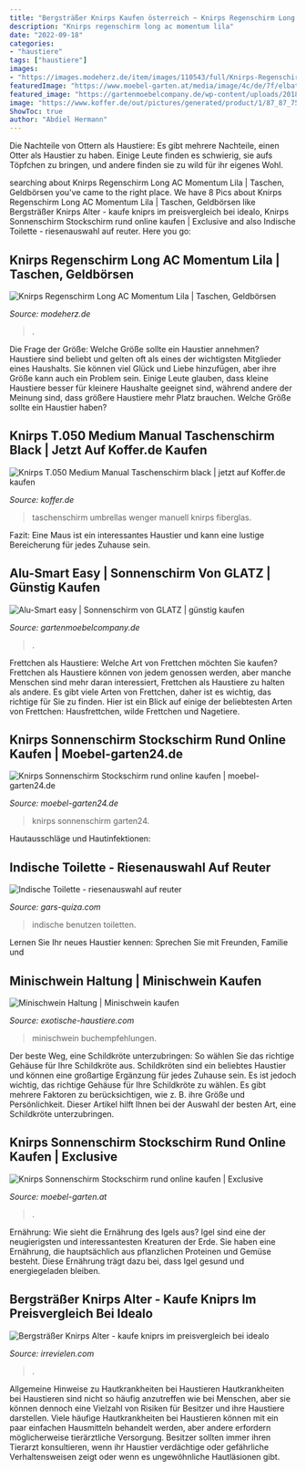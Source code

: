 ```yaml
---
title: "Bergsträßer Knirps Kaufen österreich ~ Knirps Regenschirm Long Ac Momentum Lila"
description: "Knirps regenschirm long ac momentum lila"
date: "2022-09-18"
categories:
- "haustiere"
tags: ["haustiere"]
images:
- "https://images.modeherz.de/item/images/110543/full/Knirps-Regenschirm-Long-AC-Momentum-Lila-110543_2.jpg"
featuredImage: "https://www.moebel-garten.at/media/image/4c/de/7f/elbataupe_28365_680x680_200x200@2x.jpg"
featured_image: "https://gartenmoebelcompany.de/wp-content/uploads/2018/03/sonnenschirm-alu-smart-easy-rund-dessin-150-eggshell-glatz-420x420.jpg"
image: "https://www.koffer.de/out/pictures/generated/product/1/87_87_75/wenger_umbrellas_taschenschirm_fieberglas_stahlstiel_manuell_schwarz_w1214bk.jpg"
ShowToc: true
author: "Abdiel Hermann"
---
```



Die Nachteile von Ottern als Haustiere: Es gibt mehrere Nachteile, einen Otter als Haustier zu haben. Einige Leute finden es schwierig, sie aufs Töpfchen zu bringen, und andere finden sie zu wild für ihr eigenes Wohl.

	

		
searching about Knirps Regenschirm Long AC Momentum Lila | Taschen, Geldbörsen you've came to the right place. We have 8 Pics about Knirps Regenschirm Long AC Momentum Lila | Taschen, Geldbörsen like Bergsträßer Knirps Alter - kaufe kniprs im preisvergleich bei idealo, Knirps Sonnenschirm Stockschirm rund online kaufen | Exclusive and also Indische Toilette - riesenauswahl auf reuter. Here you go:
		
    
## Knirps Regenschirm Long AC Momentum Lila | Taschen, Geldbörsen

<img loading=lazy src="https://images.modeherz.de/item/images/110543/full/Knirps-Regenschirm-Long-AC-Momentum-Lila-110543_2.jpg" onerror="this.onerror=null;this.src='https://tse1.mm.bing.net/th?id=OIP.1zJnax2BxI4cqDLpBaKXRQHaIW&amp;pid=15.1';" alt="Knirps Regenschirm Long AC Momentum Lila | Taschen, Geldbörsen">

_Source: modeherz.de_

>. 

	

Die Frage der Größe: Welche Größe sollte ein Haustier annehmen?
Haustiere sind beliebt und gelten oft als eines der wichtigsten Mitglieder eines Haushalts. Sie können viel Glück und Liebe hinzufügen, aber ihre Größe kann auch ein Problem sein. Einige Leute glauben, dass kleine Haustiere besser für kleinere Haushalte geeignet sind, während andere der Meinung sind, dass größere Haustiere mehr Platz brauchen. Welche Größe sollte ein Haustier haben?

    
## Knirps T.050 Medium Manual Taschenschirm Black | Jetzt Auf Koffer.de Kaufen

<img loading=lazy src="https://www.koffer.de/out/pictures/generated/product/1/87_87_75/wenger_umbrellas_taschenschirm_fieberglas_stahlstiel_manuell_schwarz_w1214bk.jpg" onerror="this.onerror=null;this.src='https://tse2.mm.bing.net/th?id=OIP.RdQouoo_KdmYS4w7z1lE1AAAAA&amp;pid=15.1';" alt="Knirps T.050 Medium Manual Taschenschirm black | jetzt auf Koffer.de kaufen">

_Source: koffer.de_

>taschenschirm umbrellas wenger manuell knirps fiberglas. 

	

Fazit: Eine Maus ist ein interessantes Haustier und kann eine lustige Bereicherung für jedes Zuhause sein.

    
## Alu-Smart Easy | Sonnenschirm Von GLATZ | Günstig Kaufen

<img loading=lazy src="https://gartenmoebelcompany.de/wp-content/uploads/2018/03/sonnenschirm-alu-smart-easy-rund-dessin-150-eggshell-glatz-420x420.jpg" onerror="this.onerror=null;this.src='https://tse4.mm.bing.net/th?id=OIP.mE03xmgiyeEgwIDkE5IWFwAAAA&amp;pid=15.1';" alt="Alu-Smart easy | Sonnenschirm von GLATZ | günstig kaufen">

_Source: gartenmoebelcompany.de_

>. 

	

Frettchen als Haustiere: Welche Art von Frettchen möchten Sie kaufen?
Frettchen als Haustiere können von jedem genossen werden, aber manche Menschen sind mehr daran interessiert, Frettchen als Haustiere zu halten als andere. Es gibt viele Arten von Frettchen, daher ist es wichtig, das richtige für Sie zu finden. Hier ist ein Blick auf einige der beliebtesten Arten von Frettchen: Hausfrettchen, wilde Frettchen und Nagetiere.

    
## Knirps Sonnenschirm Stockschirm Rund Online Kaufen | Moebel-garten24.de

<img loading=lazy src="https://moebel-garten24.de/media/image/dd/89/c6/Knirps-Silver-220-natur_68919_767x806_200x200.png" onerror="this.onerror=null;this.src='https://tse2.mm.bing.net/th?id=OIP.Lr31YHa64fBNuz5KFSL28gAAAA&amp;pid=15.1';" alt="Knirps Sonnenschirm Stockschirm rund online kaufen | moebel-garten24.de">

_Source: moebel-garten24.de_

>knirps sonnenschirm garten24. 

	

Hautausschläge und Hautinfektionen:

    
## Indische Toilette - Riesenauswahl Auf Reuter

<img loading=lazy src="https://gars-quiza.com/huxqfp/2MKYcOky6bMj0xsho5s0fAHaFj.jpg" onerror="this.onerror=null;this.src='https://tse4.mm.bing.net/th?id=OIP.NuhZnQLDsuJjrLvtp-81cgAAAA&amp;pid=15.1';" alt="Indische Toilette - riesenauswahl auf reuter">

_Source: gars-quiza.com_

>indische benutzen toiletten. 

	

Lernen Sie Ihr neues Haustier kennen: Sprechen Sie mit Freunden, Familie und

    
## Minischwein Haltung | Minischwein Kaufen

<img loading=lazy src="https://exotische-haustiere.com/wp-content/uploads/2018/08/Minischwein-Buch-für-Anfänger-222x300.jpg" onerror="this.onerror=null;this.src='https://tse3.mm.bing.net/th?id=OIP.YcdWeq3EcAF9h-aRJioZUQAAAA&amp;pid=15.1';" alt="Minischwein Haltung | Minischwein kaufen">

_Source: exotische-haustiere.com_

>minischwein buchempfehlungen. 

	

Der beste Weg, eine Schildkröte unterzubringen: So wählen Sie das richtige Gehäuse für Ihre Schildkröte aus.
Schildkröten sind ein beliebtes Haustier und können eine großartige Ergänzung für jedes Zuhause sein. Es ist jedoch wichtig, das richtige Gehäuse für Ihre Schildkröte zu wählen. Es gibt mehrere Faktoren zu berücksichtigen, wie z. B. ihre Größe und Persönlichkeit. Dieser Artikel hilft Ihnen bei der Auswahl der besten Art, eine Schildkröte unterzubringen.

    
## Knirps Sonnenschirm Stockschirm Rund Online Kaufen | Exclusive

<img loading=lazy src="https://www.moebel-garten.at/media/image/4c/de/7f/elbataupe_28365_680x680_200x200@2x.jpg" onerror="this.onerror=null;this.src='https://tse2.mm.bing.net/th?id=OIP.rwQVaXkuLvVIs4_nVLRSxwAAAA&amp;pid=15.1';" alt="Knirps Sonnenschirm Stockschirm rund online kaufen | Exclusive">

_Source: moebel-garten.at_

>. 

	

Ernährung: Wie sieht die Ernährung des Igels aus?
Igel sind eine der neugierigsten und interessantesten Kreaturen der Erde. Sie haben eine Ernährung, die hauptsächlich aus pflanzlichen Proteinen und Gemüse besteht. Diese Ernährung trägt dazu bei, dass Igel gesund und energiegeladen bleiben.

    
## Bergsträßer Knirps Alter - Kaufe Kniprs Im Preisvergleich Bei Idealo

<img loading=lazy src="https://irrevielen.com/mca/_nsIFw1pK9VRsI8QIxvqeQHaFj.jpg" onerror="this.onerror=null;this.src='https://tse2.mm.bing.net/th?id=OIP.tU8AwdUH3i2x6NZkB5k2VQAAAA&amp;pid=15.1';" alt="Bergsträßer Knirps Alter - kaufe kniprs im preisvergleich bei idealo">

_Source: irrevielen.com_

>. 

	

Allgemeine Hinweise zu Hautkrankheiten bei Haustieren
Hautkrankheiten bei Haustieren sind nicht so häufig anzutreffen wie bei Menschen, aber sie können dennoch eine Vielzahl von Risiken für Besitzer und ihre Haustiere darstellen. Viele häufige Hautkrankheiten bei Haustieren können mit ein paar einfachen Hausmitteln behandelt werden, aber andere erfordern möglicherweise tierärztliche Versorgung. Besitzer sollten immer ihren Tierarzt konsultieren, wenn ihr Haustier verdächtige oder gefährliche Verhaltensweisen zeigt oder wenn es ungewöhnliche Hautläsionen gibt.

